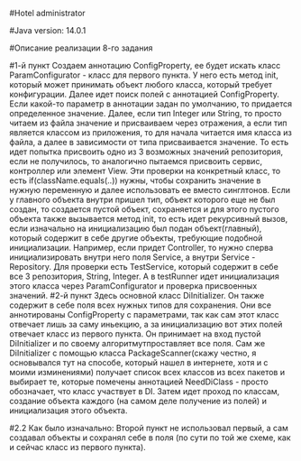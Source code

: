 #Hotel administrator

#Java version: 14.0.1

#Описание реализации 8-го задания

#1-й пункт
Создаем аннотацию ConfigProperty, ее будет искать класс ParamConfigurator - класс для первого пункта. У него есть метод init, который может принимать объект любого класса, который 
требует конфигурации. Далее идет поиск полей с аннотацией ConfigProperty. Если какой-то параметр в аннотации задан по умолчанию, то придается определенное значение.
Далее, если тип Integer или String, то просто читаем из файла значение и присваиваем через отражения, а если тип является классом из приложения, то для начала читается имя класса 
из файла, а далее в зависимости от типа присваивается значение. То есть идет попытка присвоить одно из 3 возможных значений репозитория, если не получилось, то аналогично
пытаемся присвоить сервис, контроллер или элемент View. Эти проверки на конкретный класс, то есть if(className.equals(..)) нужны, чтобы сохранить значение в нужную переменную и далее
использовать ее вместо синглтонов. Если у главного объекта внутри пришел тип, объект которого еще не был создан, то создается пустой объект, сохраняется и для этого пустого объекта также вызывается 
метод init, то есть идет рекурсивный вызов, если изначально на инициализацию был подан объект(главный), который содержит в себе другие объекты, требующие подобной инициализации. Например,
если придет Controller, то нужно сперва инициализировать внутри него поля Service, а внутри Service - Repository. 
Для проверки есть TestService, который содержит в себе все 3 репозитория, String, Integer. А в testRunner идет инициализация этого класса через ParamConfigurator и проверка присвоенных
значений.
#2-й пункт
Здесь основной класс DiInitializer. Он также содержит в себе поля всех нужных типов для сохранения. Они все аннотированы ConfigProperty с параметрами, так как сам этот класс отвечает лишь
за саму иньекцию, а за инициализацию вот этих полей отвечает класс из первого пункта. Он принимает на вход пустой DiInitializer и по своему алгоритмутпроставляет все поля.
Сам же DiInitializer с помощью класса PackageScanner(скажу честно, я основывался тут на способе, который нашел в интернете, хотя и с моими изминениями) получает список
всех классов из всех пакетов и выбирает те, которые помечены аннотацией NeedDiClass - просто обозначает, что класс участвует в DI. Затем идет проход по классам, создание объекта
каждого (на самом деле получение из полей) и инициализация этого объекта.

#2.2
Как было изначально:
Второй пункт не использовал первый, а сам создавал объекты и сохранял себе в поля (по сути по той же схеме, как и сейчас класс из первого пункта). 

